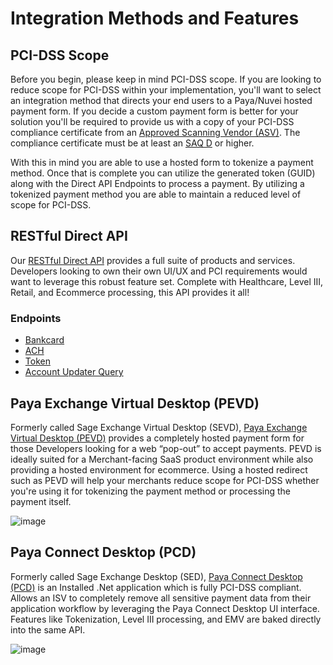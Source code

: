 # Integration Methods and Features

## PCI-DSS Scope
Before you begin, please keep in mind PCI-DSS scope. If you are looking to reduce scope for PCI-DSS within your implementation, you'll want to select an integration method that directs your end users to a Paya/Nuvei hosted payment form. If you decide a custom payment form is better for your solution you'll be required to provide us with a copy of your PCI-DSS compliance certificate from an [Approved Scanning Vendor (ASV)](https://listings.pcisecuritystandards.org/assessors_and_solutions/approved_scanning_vendors). The compliance certificate must be at least an [SAQ D](https://www.pcisecuritystandards.org/documents/SAQ_D_v3_Merchant.pdf) or higher.

With this in mind you are able to use a hosted form to tokenize a payment method. Once that is complete you can utilize the generated token (GUID) along with the Direct API Endpoints to process a payment. By utilizing a tokenized payment method you are able to maintain a reduced level of scope for PCI-DSS.

## RESTful Direct API
Our [RESTful Direct API](https://github.com/PayaDev/PayaGateway/tree/master/PayaCore/Direct-API) provides a full suite of products and services. Developers looking to own their own UI/UX and PCI requirements would want to leverage this robust feature set. Complete with Healthcare, Level III, Retail, and Ecommerce processing, this API provides it all!

### Endpoints
* [Bankcard](https://github.com/PayaDev/PayaGateway/blob/master/PayaCore/Direct-API/BankCard.md)
* [ACH](https://github.com/PayaDev/PayaGateway/blob/master/PayaCore/Direct-API/ACH.md)
* [Token](https://github.com/PayaDev/PayaGateway/blob/master/PayaCore/Direct-API/Token.md)
* [Account Updater Query](https://github.com/PayaDev/PayaGateway/blob/master/PayaCore/Direct-API/Account%20Updater.md)

## Paya Exchange Virtual Desktop (PEVD)
Formerly called Sage Exchange Virtual Desktop (SEVD), [Paya Exchange Virtual Desktop (PEVD)](https://github.com/PayaDev/PayaGateway/tree/master/PayaCore/Paya-Exchange-Virtual-Desktop) provides a completely hosted payment form for those Developers looking for a web “pop-out” to accept payments. PEVD is ideally suited for a Merchant-facing SaaS product environment while also providing a hosted environment for ecommerce. Using a hosted redirect such as PEVD will help your merchants reduce scope for PCI-DSS whether you're using it for tokenizing the payment method or processing the payment itself.

![image](https://github.com/PayaDev/PayaGateway/assets/11508367/e2bb839c-5ea4-4a39-829e-2957d300619a)


## Paya Connect Desktop (PCD)
Formerly called Sage Exchange Desktop (SED), [Paya Connect Desktop (PCD)](https://github.com/PayaDev/PayaGateway/tree/master/PayaCore/Paya-Connect-Desktop) is an Installed .Net application which is fully PCI-DSS compliant. Allows an ISV to completely remove all sensitive payment data from their application workflow by leveraging the Paya Connect Desktop UI interface. Features like Tokenization, Level III processing, and EMV are baked directly into the same API.

![image](https://github.com/PayaDev/PayaGateway/assets/11508367/41e913e3-e9f1-43e1-94e6-c3b6b40844a7)
